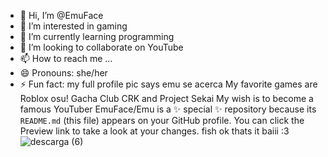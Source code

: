 - 👋 Hi, I’m @EmuFace
- 👀 I’m interested in gaming
- 🌱 I’m currently learning programming
- 💞️ I’m looking to collaborate on YouTube
- 📫 How to reach me ...
- 😄 Pronouns: she/her
- ⚡ Fun fact: my full profile pic says emu se acerca
My favorite games are Roblox osu! Gacha Club CRK and Project Sekai
  My wish is to become a famous YouTuber
EmuFace/Emu is a ✨ special ✨ repository because its `README.md` (this file) appears on your GitHub profile.
You can click the Preview link to take a look at your changes.
  fish
ok thats it baiii :3![descarga (6)](https://github.com/user-attachments/assets/c4e80722-69d0-4234-9098-bc157162ef7b)
